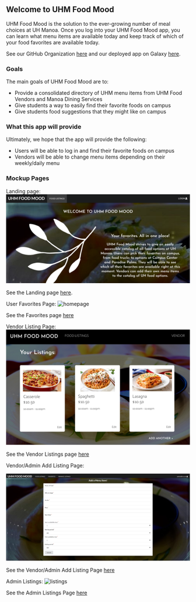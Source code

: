 ## Welcome to UHM Food Mood

UHM Food Mood is the solution to the ever-growing number of meal choices at UH Manoa. Once you log into your UHM Food Mood app, you can learn what menu items are available today and keep track of which of your food favorites are available today.

See our GitHub Organization <a href = "https://github.com/uhm-food-mood">here</a> and our deployed app on Galaxy <a href = "http://uhmfoodmood.meteorapp.com/#/">here</a>. 

### Goals

The main goals of UHM Food Mood are to:
- Provide a consolidated directory of UHM menu items from UHM Food Vendors and Manoa Dining Services
- Give students a way to easily find their favorite foods on campus
- Give students food suggestions that they might like on campus

### What this app will provide

Ultimately, we hope that the app will provide the following:
- Users will be able to log in and find their favorite foods on campus
- Vendors will be able to change menu items depending on their weekly/daily menu

### Mockup Pages

Landing page:
![landing](images/Landing.png)

See the Landing page <a href = "http://uhmfoodmood.meteorapp.com/#/">here</a>.

User Favorites Page:
![homepage](images/UserFavorites.PNG)

See the Favorites page <a href = "http://uhmfoodmood.meteorapp.com/#/list">here</a>

Vendor Listing Page:
![vendor](images/vendor.png)

See the Vendor Listings page <a href = "http://uhmfoodmood.meteorapp.com/#/vendor">here</a>

Vendor/Admin Add Listing Page:

![add listing](images/AddForm.PNG)

See the Vendor/Admin Add Listing Page <a href = "http://uhmfoodmood.meteorapp.com/#/add/">here</a>

Admin Listings:
![listings](images/Admin.PNG)

See the Admin Listings Page <a href = "http://uhmfoodmood.meteorapp.com/#/admin">here</a>
